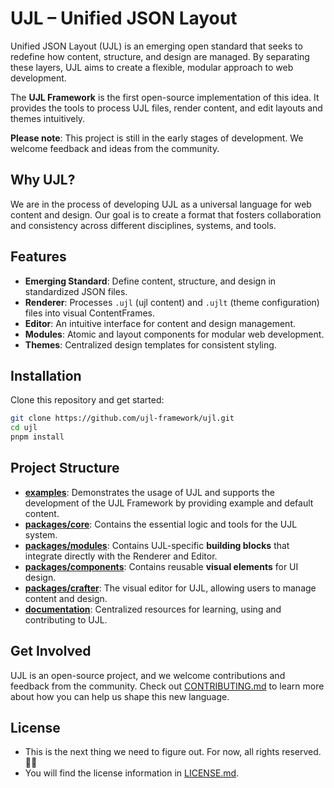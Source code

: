 # UJL – Unified JSON Layout

Unified JSON Layout (UJL) is an emerging open standard that seeks to redefine how content, structure, and design are managed. By separating these layers, UJL aims to create a flexible, modular approach to web development.

The **UJL Framework** is the first open-source implementation of this idea. It provides the tools to process UJL files, render content, and edit layouts and themes intuitively.

__Please note__: This project is still in the early stages of development. We welcome feedback and ideas from the community.

## Why UJL?
We are in the process of developing UJL as a universal language for web content and design. Our goal is to create a format that fosters collaboration and consistency across different disciplines, systems, and tools.

## Features
- **Emerging Standard**: Define content, structure, and design in standardized JSON files.
- **Renderer**: Processes `.ujl` (ujl content) and `.ujlt` (theme configuration) files into visual ContentFrames.
- **Editor**: An intuitive interface for content and design management.
- **Modules**: Atomic and layout components for modular web development.
- **Themes**: Centralized design templates for consistent styling.

## Installation
Clone this repository and get started:
```bash
git clone https://github.com/ujl-framework/ujl.git
cd ujl
pnpm install
```

## Project Structure

- **[examples](examples)**: Demonstrates the usage of UJL and supports the development of the UJL Framework by providing example and default content.
- **[packages/core](packages/core)**: Contains the essential logic and tools for the UJL system.
- **[packages/modules](packages/modules)**: Contains UJL-specific **building blocks** that integrate directly with the Renderer and Editor.
- **[packages/components](packages/components)**: Contains reusable **visual elements** for UI design.
- **[packages/crafter](packages/crafter)**: The visual editor for UJL, allowing users to manage content and design.
- **[documentation](documentation)**: Centralized resources for learning, using and contributing to UJL.

## Get Involved
UJL is an open-source project, and we welcome contributions and feedback from the community. Check out [CONTRIBUTING.md](CONTRIBUTING.md) to learn more about how you can help us shape this new language.

## License
- This is the next thing we need to figure out. For now, all rights reserved. 🤷‍♂️ 
- You will find the license information in [LICENSE.md](LICENSE.md).